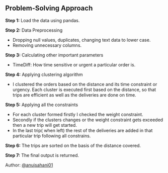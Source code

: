 ## Problem-Solving Approach

**Step 1:** Load the data using pandas.

**Step 2:** Data Preprocessing
* Dropping null values, duplicates, changing text data to lower case.
* Removing unnecessary columns.

**Step 3:** Calculating other important parameters
* TimeDiff: How time sensitive or urgent a particular order is.

**Step 4:** Applying clustering algorithm
* I clustered the orders based on the distance and its time constraint or urgency. Each cluster is executed first based on the distance, so that trips are efficient as well as the deliveries are done on time.

**Step 5:** Applying all the constraints
* For each cluster formed firstly I checked the weight constraint.
* Secondly if the clusters changes or the weight constraint gets exceeded then a new trip will get started.
* In the last trip( when left) the rest of the deliveries are added in that particular trip following all constrains.

**Step 6:** The trips are sorted on the basis of the distance covered.

**Step 7:** The final output is returned.

Author: [@anujsahani01](https://github.com/anujsahani01)
